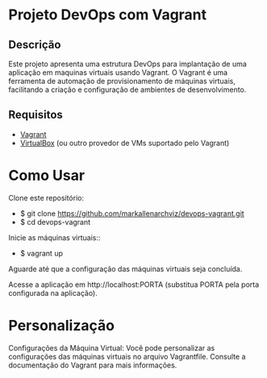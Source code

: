 # Projeto DevOps com Vagrant

## Descrição

Este projeto apresenta uma estrutura DevOps para implantação de uma aplicação em maquinas virtuais usando Vagrant. O Vagrant é uma ferramenta de automação de provisionamento de máquinas virtuais, facilitando a criação e configuração de ambientes de desenvolvimento.

## Requisitos

- [Vagrant](https://www.vagrantup.com/downloads)
- [VirtualBox](https://www.virtualbox.org/wiki/Downloads) (ou outro provedor de VMs suportado pelo Vagrant)

# Como Usar
Clone este repositório:
- $ git clone https://github.com/markallenarchviz/devops-vagrant.git
- $ cd devops-vagrant

Inicie as máquinas virtuais::
- $ vagrant up

Aguarde até que a configuração das máquinas virtuais seja concluída.

Acesse a aplicação em http://localhost:PORTA (substitua PORTA pela porta configurada na aplicação).

# Personalização

Configurações da Máquina Virtual: Você pode personalizar as configurações das máquinas virtuais no arquivo Vagrantfile. Consulte a documentação do Vagrant para mais informações.
